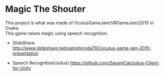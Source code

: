# Magic The Shouter

This project is what was made ​​of OculusGameJam(VRGameJam)2015  in Osaka.  
This game raises magic using speech recognition.

* SlideShare  
http://www.slideshare.net/satoshinoda792/oculus-game-jam-2015-presentation

* Speech Recognition(Julius) 
https://github.com/SavantCat/Julius-Client-for-Unity

